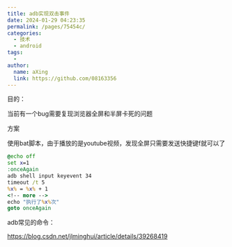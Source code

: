 ```yaml
---
title: adb实现双击事件
date: 2024-01-29 04:23:35
permalink: /pages/75454c/
categories:
  - 技术
  - android
tags:
  - 
author: 
  name: aXing
  link: https://github.com/08163356
---
```


目的：

当前有一个bug需要复现浏览器全屏和半屏卡死的问题

方案

使用bat脚本，由于播放的是youtube视频，发现全屏只需要发送快捷键f就可以了

```bat
@echo off
set x=1
:onceAgain
adb shell input keyevent 34
timeout /t 5
%x% = %x% + 1
<!-- more -->
echo "执行了%x%次"
goto onceAgain
```

adb常见的命令：

https://blog.csdn.net/jlminghui/article/details/39268419

